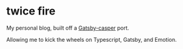# twice fire

My personal blog, built off a [Gatsby-casper](https://github.com/scttcper/gatsby-casper) port.

Allowing me to kick the wheels on Typescript, Gatsby, and Emotion.